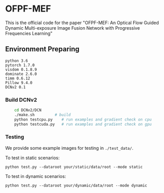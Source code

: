 # OFPF-MEF
This is the official code for the paper "OFPF-MEF: An Optical Flow Guided Dynamic Multi-exposure Image Fusion Network with Progressive Frequencies Learning"

## Environment Preparing

```
python 3.6
pytorch 1.7.0
visdom 0.1.8.9
dominate 2.6.0
timm 0.6.12
Pillow 9.4.0
DCNv2 0.1
```
### Build DCNv2
```bash
    cd DCNv2/DCN
    ./make.sh         # build
    python testcpu.py    # run examples and gradient check on cpu
    python testcuda.py   # run examples and gradient check on gpu 
```

### Testing

We provide some example images for testing in `./test_data/`. 

To test in static scenarios:
```
python test.py --dataroot your/static/data/root --mode static
```
To test in dynamic scenarios:
```
python test.py --dataroot your/dynamic/data/root --mode dynamic
```
